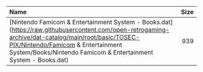 |Name|Size|
|:---|---:|
|[Nintendo Famicom & Entertainment System - Books.dat](https://raw.githubusercontent.com/open-retrogaming-archive/dat-catalog/main/root/basic/TOSEC-PIX/Nintendo/Famicom & Entertainment System/Books/Nintendo Famicom & Entertainment System - Books.dat)|939|
